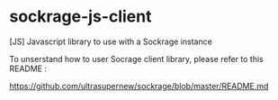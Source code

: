 sockrage-js-client
==================

[JS] Javascript library to use with a Sockrage instance

To unserstand how to user Socrage client library, please refer to this README :

https://github.com/ultrasupernew/sockrage/blob/master/README.md
